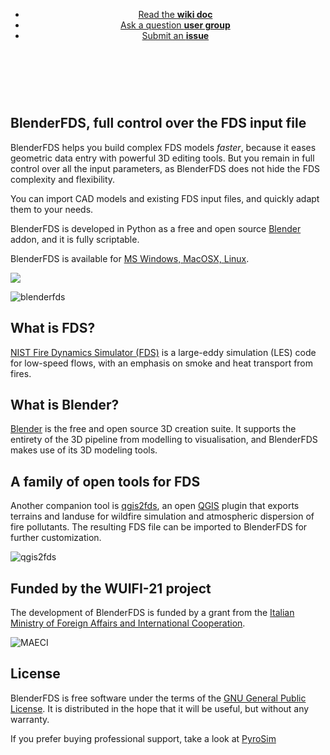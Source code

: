 
<header>
<ul class="downloads">
    <li><a href="https://github.com/firetools/blenderfds/wiki">Read the <strong>wiki doc</strong></a></li>
    <li><a href="https://groups.google.com/g/blenderfds">Ask a question <strong>user group</strong></a></li>
    <li><a href="https://github.com/firetools/blenderfds/issues">Submit an <strong>issue</strong></a></li>
</ul>
</header>

<br><br>

## BlenderFDS, full control over the FDS input file

BlenderFDS helps you build complex FDS models *faster*,
because it eases geometric data entry with powerful 3D editing tools.
But you remain in full control over all the input parameters,
as BlenderFDS does not hide the FDS complexity and flexibility.

You can import CAD models and existing FDS input files,
and quickly adapt them to your needs.

BlenderFDS is developed in Python
as a free and open source [Blender](https://www.blender.org/) addon,
and it is fully scriptable.

BlenderFDS is available for [MS Windows, MacOSX, Linux](https://github.com/firetools/blenderfds/wiki/Installing).

[![](https://github.com/firetools/blenderfds/wiki/images/web/win_mac_linux.png)](https://github.com/firetools/blenderfds/wiki/Install)

![blenderfds](https://github.com/firetools/blenderfds/wiki/images/web/blenderfds.gif)

## What is FDS?

[NIST Fire Dynamics Simulator (FDS)](https://pages.nist.gov/fds-smv/)
is a large-eddy simulation (LES) code for low-speed flows,
with an emphasis on smoke and heat transport from fires.

## What is Blender?

[Blender](https://www.blender.org/) is the free and open source 3D creation suite.
It supports the entirety of the 3D pipeline from modelling to visualisation,
and BlenderFDS makes use of its 3D modeling tools.

## A family of open tools for FDS

Another companion tool is [qgis2fds](https://github.com/firetools/qgis2fds/wiki), an open [QGIS](https://www.qgis.org) plugin
that exports terrains and landuse for wildfire simulation and atmospheric dispersion of fire pollutants.
The resulting FDS file can be imported to BlenderFDS for further customization.

![qgis2fds](https://github.com/firetools/blenderfds/wiki/images/web/qgis2fds-blenderfds.gif)

## Funded by the WUIFI-21 project

The development of BlenderFDS is funded by a grant from
the [Italian Ministry of Foreign Affairs and International Cooperation](https://www.esteri.it/).

![MAECI](https://github.com/firetools/blenderfds/wiki/images/logo_maeci.jpeg)

## License

BlenderFDS is free software under the terms of
the [GNU General Public License](https://www.gnu.org/licenses/gpl-3.0.en.html).
It is distributed in the hope that it will be useful,
but without any warranty.

If you prefer buying professional support, take a look at
[PyroSim](https://www.thunderheadeng.com/pyrosim)
